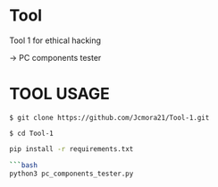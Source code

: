 # Tool

Tool 1 for ethical hacking

-> PC components tester

# TOOL USAGE

`$ git clone https://github.com/Jcmora21/Tool-1.git`

`$ cd Tool-1`

```bash
pip install -r requirements.txt

```bash
python3 pc_components_tester.py
